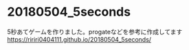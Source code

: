 # 20180504_5seconds
5秒あてゲームを作りました。progateなどを参考に作成してます
https://ririri0404111.github.io/20180504_5seconds/
